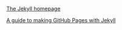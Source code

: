 [The Jekyll homepage](https://jekyllrb.com/)

[A guide to making GitHub Pages with Jekyll](http://jmcglone.com/guides/github-pages/)
